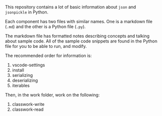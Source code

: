 This repository contains a lot of basic information about `json` and `jsonpickle` in Python.

Each component has two files with similar names. One is a markdown file (`.md`) and the other is a Python file (`.py`).

The markdown file has formatted notes describing concepts and talking about sample code. All of the sample code snippets are found in the Python file for you to be able to run, and modify.

The recommended order for information is:

1. vscode-settings
2. install
3. serializing
4. deserializing
5. iterables

Then, in the work folder, work on the following:
1. classwork-write
2. classwork-read